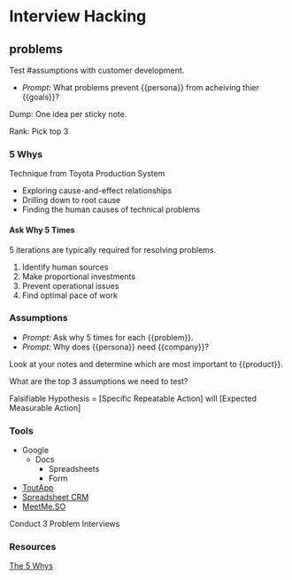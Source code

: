 # Interview Hacking

## problems

Test #assumptions with customer development.

* *Prompt:* What problems prevent {{persona}} from acheiving thier {{goals}}?

Dump: One idea per sticky note.

Rank: Pick top 3

### 5 Whys
Technique from Toyota Production System

* Exploring cause-and-effect relationships
* Drilling down to root cause
* Finding the human causes of technical problems

#### Ask Why 5 Times

5 iterations are typically required for resolving problems.

1. Identify human sources
2. Make proportional investments
3. Prevent operational issues
4. Find optimal pace of work

### Assumptions
* *Prompt:* Ask why 5 times for each {{problem}}.
* *Prompt:* Why does {{persona}} need {{company}}?

Look at your notes and determine which are most important to {{product}}.

What are the top 3 assumptions we need to test?


Falsifiable Hypothesis = [Specific Repeatable Action] will [Expected
Measurable Action]

### Tools

* Google
  * Docs
	* Spreadsheets
	* Form
* [ToutApp](http://www1.toutapp.com/) 
* [Spreadsheet CRM](http://spreadsheetcrm.com/)
* [MeetMe.SO](http://www.scheduleonce.com/meetme)

Conduct 3 Problem Interviews

### Resources
[The 5 Whys](http://blogs.hbr.org/video/2012/02/the-5-whys.html)
